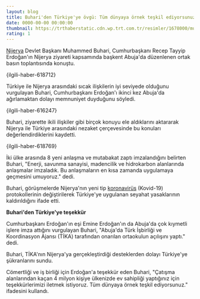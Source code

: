 ```yaml
--- 
layout: blog
title: Buhari'den Türkiye'ye övgü: Tüm dünyaya örnek teşkil ediyorsunuz
date: 0000-00-00 00:00:00
thumbnail: https://trthaberstatic.cdn.wp.trt.com.tr/resimler/1678000/muhammed-buhari-aa-1678765.jpg
rating: 1
---
```

<p>
	<a href="https://www.trthaber.com/etiket/nijerya/" target="_blank">Nijerya</a> Devlet Başkanı Muhammed Buhari, Cumhurbaşkanı Recep Tayyip Erdoğan'ın Nijerya ziyareti kapsamında başkent Abuja'da düzenlenen ortak basın toplantısında konuştu.</p>
<p>
	{ilgili-haber-618712}</p>
<p>
	Türkiye ile Nijerya arasındaki sıcak ilişkilerin iyi seviyede olduğunu vurgulayan Buhari, Cumhurbaşkanı Erdoğan'ı ikinci kez Abuja'da ağırlamaktan dolayı memnuniyet duyduğunu söyledi.</p>
<p>
	{ilgili-haber-616247}</p>
<p>
	Buhari, ziyarette ikili ilişkiler gibi birçok konuyu ele aldıklarını aktararak Nijerya ile Türkiye arasındaki nezaket çerçevesinde bu konuları değerlendirdiklerini kaydetti.</p>
<p>
	{ilgili-haber-618769}</p>
<p>
	İki ülke arasında 8 yeni anlaşma ve mutabakat zaptı imzalandığını belirten Buhari, "Enerji, savunma sanayisi, madencilik ve hidrokarbon alanlarında anlaşmalar imzaladık. Bu anlaşmaların en kısa zamanda uygulamaya geçmesini umuyoruz." dedi.</p>
<p>
	Buhari, görüşmelerde Nijerya'nın yeni tip <a href="https://www.trthaber.com/etiket/koronavirus/" target="_blank">koronavirüs</a> (Kovid-19) protokollerinin değiştirilerek Türkiye'ye uygulanan seyahat yasaklarının kaldırıldığını ifade etti.</p>
<p>
	<strong>Buhari'den Türkiye'ye teşekkür</strong></p>
<p>
	Cumhurbaşkanı Erdoğan'ın eşi Emine Erdoğan'ın da Abuja'da çok kıymetli işlere imza attığını vurgulayan Buhari, "Abuja'da Türk İşbirliği ve Koordinasyon Ajansı (TİKA) tarafından onarılan ortaokulun açılışını yaptı." dedi.</p>
<p>
	Buhari, TİKA'nın Nijerya'ya gerçekleştirdiği desteklerden dolayı Türkiye'ye şükranlarını sundu.</p>
<p>
	Cömertliği ve iş birliği için Erdoğan'a teşekkür eden Buhari, "Çatışma alanlarından kaçan 4 milyon kişiye ülkenizde ev sahipliği yaptığınız için teşekkürlerimizi iletmek istiyoruz. Tüm dünyaya örnek teşkil ediyorsunuz." ifadesini kullandı.</p>